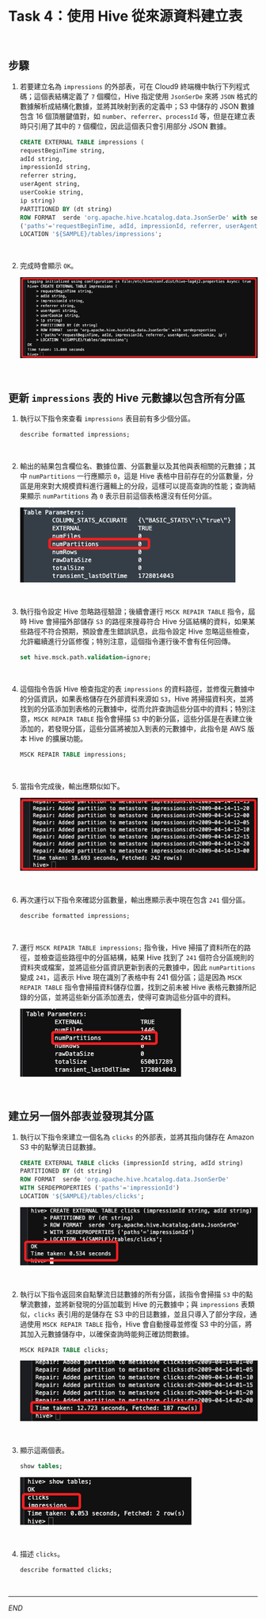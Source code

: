 # Task 4：使用 Hive 從來源資料建立表

<br>

## 步驟

1. 若要建立名為 `impressions` 的外部表，可在 Cloud9 終端機中執行下列程式碼；這個表結構定義了 `7` 個欄位，Hive 指定使用 `JsonSerDe` 來將 `JSON` 格式的數據解析成結構化數據，並將其映射到表的定義中；S3 中儲存的 JSON 數據包含 16 個頂層鍵值對，如 `number`、`referrer`、`processId` 等，但是在建立表時只引用了其中的 `7` 個欄位，因此這個表只會引用部分 JSON 數據。

    ```sql
    CREATE EXTERNAL TABLE impressions (
    requestBeginTime string,
    adId string,
    impressionId string,
    referrer string,
    userAgent string,
    userCookie string,
    ip string)
    PARTITIONED BY (dt string)
    ROW FORMAT  serde 'org.apache.hive.hcatalog.data.JsonSerDe' with serdeproperties
    ('paths'='requestBeginTime, adId, impressionId, referrer, userAgent, userCookie, ip')
    LOCATION '${SAMPLE}/tables/impressions';
    ```

<br>

2. 完成時會顯示 `OK`。

    ![](images/img_42.png)

<br>

## 更新 `impressions` 表的 Hive 元數據以包含所有分區

1. 執行以下指令來查看 `impressions` 表目前有多少個分區。

    ```sql
    describe formatted impressions;
    ```

<br>

2. 輸出的結果包含欄位名、數據位置、分區數量以及其他與表相關的元數據；其中 `numPartitions` 一行應顯示 `0`，這是 Hive 表格中目前存在的分區數量，分區是用來對大規模資料進行邏輯上的分段，這樣可以提高查詢的性能；查詢結果顯示 `numPartitions` 為 `0` 表示目前這個表格還沒有任何分區。

    ![](images/img_45.png)

<br>

3. 執行指令設定 Hive 忽略路徑驗證；後續會運行 `MSCK REPAIR TABLE` 指令，屆時 Hive 會掃描外部儲存 `S3` 的路徑來搜尋符合 Hive 分區結構的資料，如果某些路徑不符合預期，預設會產生錯誤訊息，此指令設定 Hive 忽略這些檢查，允許繼續進行分區修復；特別注意，這個指令運行後不會有任何回傳。

    ```sql
    set hive.msck.path.validation=ignore;
    ```

<br>

4. 這個指令告訴 Hive 檢查指定的表 `impressions` 的資料路徑，並修復元數據中的分區資訊，如果表格儲存在外部資料來源如 `S3`，Hive 將掃描資料夾，並將找到的分區添加到表格的元數據中，從而允許查詢這些分區中的資料；特別注意，`MSCK REPAIR TABLE` 指令會掃描 `S3` 中的新分區，這些分區是在表建立後添加的，若發現分區，這些分區將被加入到表的元數據中，此指令是 AWS 版本 Hive 的擴展功能。

    ```sql
    MSCK REPAIR TABLE impressions;
    ```

<br>

5. 當指令完成後，輸出應類似如下。

    ![](images/img_46.png)

<br>

6. 再次運行以下指令來確認分區數量，輸出應顯示表中現在包含 `241` 個分區。

    ```sql
    describe formatted impressions;
    ```

<br>

7. 運行 `MSCK REPAIR TABLE impressions;` 指令後，Hive 掃描了資料所在的路徑，並檢查這些路徑中的分區結構，結果 Hive 找到了 `241` 個符合分區規則的資料夾或檔案，並將這些分區資訊更新到表的元數據中，因此 `numPartitions` 變成 `241`，這表示 Hive 現在識別了表格中有 241 個分區；這是因為 `MSCK REPAIR TABLE` 指令會掃描資料儲存位置，找到之前未被 Hive 表格元數據所記錄的分區，並將這些新分區添加進去，使得可查詢這些分區中的資料。

    ![](images/img_47.png)

<br>

## 建立另一個外部表並發現其分區

1. 執行以下指令來建立一個名為 `clicks` 的外部表，並將其指向儲存在 Amazon S3 中的點擊流日誌數據。

    ```sql
    CREATE EXTERNAL TABLE clicks (impressionId string, adId string)
    PARTITIONED BY (dt string)
    ROW FORMAT  serde 'org.apache.hive.hcatalog.data.JsonSerDe'
    WITH SERDEPROPERTIES ('paths'='impressionId')
    LOCATION '${SAMPLE}/tables/clicks';
    ```

    ![](images/img_48.png)

<br>

2. 執行以下指令返回來自點擊流日誌數據的所有分區，該指令會掃描 `S3` 中的點擊流數據，並將新發現的分區加載到 Hive 的元數據中；與 `impressions` 表類似，`clicks` 表引用的是儲存在 S3 中的日誌數據，並且只導入了部分字段，通過使用 `MSCK REPAIR TABLE` 指令，Hive 會自動搜尋並修復 S3 中的分區，將其加入元數據儲存中，以確保查詢時能夠正確訪問數據。

    ```sql
    MSCK REPAIR TABLE clicks;
    ```

    ![](images/img_49.png)

<br>

3. 顯示這兩個表。

    ```sql
    show tables;
    ```

    ![](images/img_50.png)

<br>

4. 描述 `clicks`。

    ```sql
    describe formatted clicks;
    ```

<br>

___

_END_